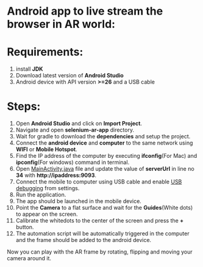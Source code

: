 # Android app to live stream the browser in AR world:

# Requirements:
1. install **JDK**
2. Download latest version of **Android Studio**
3. Android device with API version **>=26** and a USB cable

# Steps:
1. Open **Android Studio** and click on **Import Project**.
2. Navigate and open **selenium-ar-app** directory.
3. Wait for gradle to download the **dependencies** and setup the project. 
4. Connect the **android device** and **computer** to the same network using **WIFI** or **Mobile Hotspot**.
5. Find the IP address of the computer by executing **ifconfig**(For Mac) and **ipconfig**(For windows) command in terminal.
6. Open [MainActivity.java](app/src/main/java/com/testninja/seleniumar/MainActivity.java) 
file and update the value of **serverUrl** in line no **34** with **http://ipaddress:9093**.
7. Connect the mobile to computer using USB cable and enable [USB debugging](https://www.phonearena.com/news/How-to-enable-USB-debugging-on-Android_id53909) from settings.
8. Run the application.
9. The app should be launched in the mobile device.
10. Point the **Camera** to a flat surface and wait for the **Guides**(White dots) to appear on the screen.
11. Calibrate the whitedots to the center of the screen and press the **+** button.
12. The automation script will be automatically triggered in the computer and the frame should be added to the android device.

Now you can play with the AR frame by rotating, flipping and moving your camera around it.
